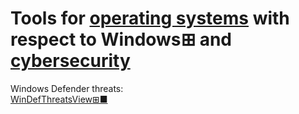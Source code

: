 
# Tools for [operating systems](https://trendless.tech/os/) with respect to Windows⊞ and [cybersecurity](https://trendless.tech/cysec/)

Windows Defender threats:  
[WinDefThreatsView⊞■](https://www.nirsoft.net/utils/windows_defender_threats_view.html)
